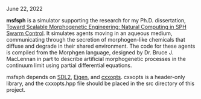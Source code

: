 June 22, 2022

**msfsph** is a simulator supporting the research for my Ph.D. dissertation, [Toward Scalable Morphogenetic Engineering: Natural Computing in SPH Swarm Control](https://trace.tennessee.edu/utk_graddiss/7111/). It simulates agents moving in an aqueous medium, communicating through the secretion of morphogen-like chemicals that diffuse and degrade in their shared environment. The code for these agents is compiled from the Morphgen language, designed by Dr. Bruce J. MacLennan in part to describe artificial morphogenetic processes in the continuum limit using partial differential equations.

msfsph depends on [SDL2](https://www.libsdl.org/), [Eigen](https://eigen.tuxfamily.org/index.php), and [cxxopts](https://github.com/jarro2783/cxxopts). cxxopts is a header-only library, and the cxxopts.hpp file should be placed in the src directory of this project.
